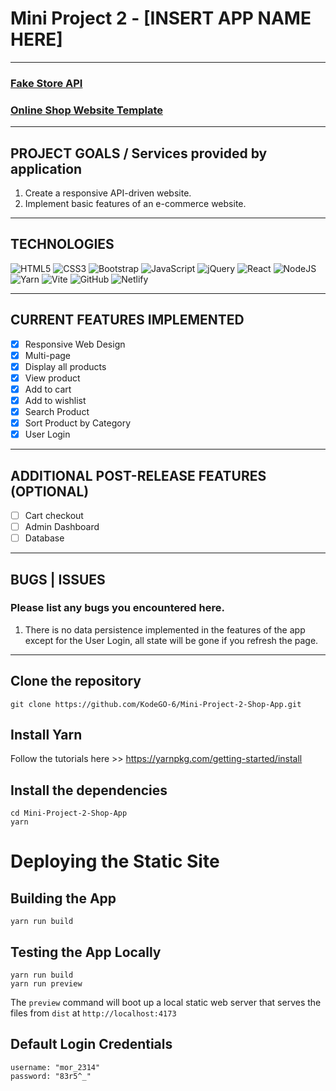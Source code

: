 # Mini Project 2 - [INSERT APP NAME HERE]
---

### [Fake Store API](https://fakestoreapi.com/)
### [Online Shop Website Template](https://drive.google.com/drive/folders/1kq7xfOW-v_mEF2T6ih_xw-hJyr9k1GnL)
---

## PROJECT GOALS / Services provided by application
1. Create a responsive API-driven website.
2. Implement basic features of an e-commerce website.

---

## TECHNOLOGIES
![HTML5](https://img.shields.io/badge/html5-%23E34F26.svg?style=for-the-badge&logo=html5&logoColor=white)
![CSS3](https://img.shields.io/badge/css3-%231572B6.svg?style=for-the-badge&logo=css3&logoColor=white)
![Bootstrap](https://img.shields.io/badge/bootstrap-%23563D7C.svg?style=for-the-badge&logo=bootstrap&logoColor=white)
![JavaScript](https://img.shields.io/badge/javascript-%23323330.svg?style=for-the-badge&logo=javascript&logoColor=%23F7DF1E)
![jQuery](https://img.shields.io/badge/jquery-%230769AD.svg?style=for-the-badge&logo=jquery&logoColor=white)
![React](https://img.shields.io/badge/react-%2320232a.svg?style=for-the-badge&logo=react&logoColor=%2361DAFB)
![NodeJS](https://img.shields.io/badge/node.js-6DA55F?style=for-the-badge&logo=node.js&logoColor=white)
![Yarn](https://img.shields.io/badge/yarn-%232C8EBB.svg?style=for-the-badge&logo=yarn&logoColor=white)
![Vite](https://img.shields.io/badge/vite-%23646CFF.svg?style=for-the-badge&logo=vite&logoColor=white)
![GitHub](https://img.shields.io/badge/github-%23121011.svg?style=for-the-badge&logo=github&logoColor=white)
![Netlify](https://img.shields.io/badge/netlify-%23000000.svg?style=for-the-badge&logo=netlify&logoColor=#00C7B7)

---

## CURRENT FEATURES IMPLEMENTED
- [x] Responsive Web Design
- [x] Multi-page
- [x] Display all products   
- [x] View product
- [x] Add to cart
- [x] Add to wishlist
- [x] Search Product
- [x] Sort Product by Category
- [x] User Login

---

## ADDITIONAL POST-RELEASE FEATURES (OPTIONAL)
- [ ] Cart checkout
- [ ] Admin Dashboard
- [ ] Database
--- 

## BUGS | ISSUES
### Please list any bugs you encountered here.
1. There is no data persistence implemented in the features of the app except for the User Login, all state will be gone if you refresh the page.

---

## Clone the repository
```
git clone https://github.com/KodeGO-6/Mini-Project-2-Shop-App.git
```

## Install Yarn
Follow the tutorials here >> https://yarnpkg.com/getting-started/install

## Install the dependencies
```
cd Mini-Project-2-Shop-App
yarn
```

# Deploying the Static Site

## Building the App
```
yarn run build
```

## Testing the App Locally
```
yarn run build
yarn run preview
```
The `preview` command will boot up a local static web server that serves the files from `dist` at `http://localhost:4173`


## Default Login Credentials
```
username: "mor_2314"
password: "83r5^_"
```

